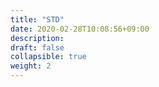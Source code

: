 ```yaml
---
title: "STD"
date: 2020-02-28T10:08:56+09:00
description: 
draft: false
collapsible: true
weight: 2
---
```

